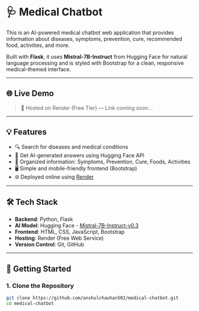 # 🩺 Medical Chatbot

This is an AI-powered medical chatbot web application that provides information about diseases, symptoms, prevention, cure, recommended food, activities, and more.

Built with **Flask**, it uses **Mistral-7B-Instruct** from Hugging Face for natural language processing and is styled with Bootstrap for a clean, responsive medical-themed interface.

---

## 🌐 Live Demo

> 🚧 Hosted on Render (Free Tier) — Link coming soon...

---

## 💡 Features

- 🔍 Search for diseases and medical conditions
- 🧠 Get AI-generated answers using Hugging Face API
- 📄 Organized information: Symptoms, Prevention, Cure, Foods, Activities
- 🖥️ Simple and mobile-friendly frontend (Bootstrap)
- 🌐 Deployed online using [Render](https://render.com)

---

## 🛠️ Tech Stack

- **Backend**: Python, Flask
- **AI Model**: Hugging Face - [Mistral-7B-Instruct-v0.3](https://huggingface.co/mistralai/Mistral-7B-Instruct-v0.3)
- **Frontend**: HTML, CSS, JavaScript, Bootstrap
- **Hosting**: Render (Free Web Service)
- **Version Control**: Git, GitHub

---

## 🚀 Getting Started

### 1. Clone the Repository

```bash
git clone https://github.com/anshulchauhan502/medical-chatbot.git
cd medical-chatbot
